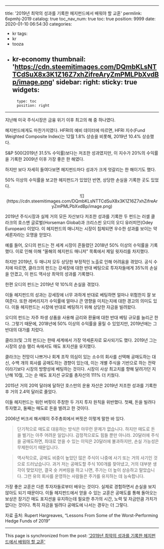 
---
title: '2019년 최악의 성과를 기록한 헤지펀드에서 배워야 할 교훈'
permlink: 6xpmhj-2019
catalog: true
toc_nav_num: true
toc: true
position: 9999
date: 2020-01-10 06:54:30
categories:
- kr
tags:
- kr
- tooza
- kr-economy
thumbnail: 'https://cdn.steemitimages.com/DQmbKLsNTTCdSuX8x3K1Z16Z7xhZifreAryZmPMLPbXvdBp/image.png'
sidebar:
    right:
        sticky: true
widgets:
    -
        type: toc
        position: right
---


지난해 미국 주식시장은 금융 위기 이후 최고의 해 중 하나였다.

헤지펀드에게도 마찬가지였다. HFRI의 예비 데이터에 따르면, HFRI 지수(Fund Weighted Composite Index)는 12월 1.8% 상승을 비롯해, 2019년 10.4% 상승했다.

S&P 500(2019년 31.5% 수익률)보다는 저조한 성과였지만, 이 지수가 20%의 수익률을 기록한 2009년 이후 가장 좋은 한 해였다.

하지만 보다 자세히 들여다보면 헤지펀드마다 성과가 크게 엇갈리는 한 해이기도 했다.

50% 이상의 수익률을 보고한 헤지펀드가 있었던 반면, 상당한 손실을 기록한 곳도 있었다.

<center>
![](https://cdn.steemitimages.com/DQmbKLsNTTCdSuX8x3K1Z16Z7xhZifreAryZmPMLPbXvdBp/image.png)
</center>

2019년 주식시장과 실제 거의 모든 자산보다 저조한 성과를 기록한 두 펀드는 러셀 클라크의 호스맨 글로벌(Horseman Global)과 크리스핀 오디의 오디 유러피언(Odey European) 이었다. 이 헤지펀드의 매니저는 시장이 침체되면 우수한 성과를 보이는 약세론자라는 오명을 얻었다.

예를 들어, 오디의 펀드는 전 세계 시장이 흔들렸던 2018년 50% 이상의 수익률을 기록했다. 이로 인해 이해 “올해의 헤지펀드 매니저” 목록에서 제일 윗자리를 차지했다.

하지만 2019년, 두 매니저 모두 상당한 부정적인 노출로 인해 어려움을 겪었다. 공식 수치에 따르면, 클라크의 펀드는 강세장에 대한 반대 베팅으로 투자자들에게 35%의 손실을 안겼고, 이 펀드 역사상 최악의 성과를 기록했다.

한편 오디의 펀드는 2019년 약 10%의 손실을 겪었다.

이들 헤지펀드의 성과는 강세장에 너무 과하게 반대로 베팅하면 얼마나 위험한지 잘 보여준다. 또한 레버리지가 수익률에 얼마나 큰 영향을 미치는지에 대한 경고의 의미도 있다. 이들 헤지펀드는 시장에 반대로 베팅하기 위해 상당한 자금을 빌려왔다.

오디의 펀드는 자주 파생 상품을 사용해 금리와 환율에 대한 반대 베팅 규모를 늘리곤 한다. 그렇기 때문에, 2018년에 50% 이상의 수익률을 올릴 수 있었지만, 2019년에는 그 반대의 대가를 치렀다.

클라크(및 그의 펀드)는 한때 세계에서 가장 약세론자로 묘사되기도 했다. 2019년 그는 시장의 상승 랠리 속에서도 매도 포지션을 유지했다.

클라크는 전망이 나쁘거나 회계 조작 의심이 있는 소수의 회사를 선택해 공매도하는 대신, 수백 개의 회사를 공매도하는 경향이 있는데, 이는 개별 주식을 기반으로 하는 전략이라기보다 시장의 방향성에 베팅하는 것이다. 시장이 사상 최고치를 향해 달려가던 지난해 10월, 그는 순 매도 포지션 규모를 총자산의 111% 더 키웠다.

2015년 거의 20억 달러에 달하던 호스만의 운용 자산은 2019년 저조한 성과를 기록한 후 거의 2.4억 달러로 줄었다.

이들 헤지펀드는 워런 버핏이 주창한 두 가지 투자 원칙을 위반했다. 첫째, 돈을 빌려다 투자했고, 둘째는 매도로 돈을 벌려고 한 것이다.

2006년 버크셔 해서웨이 주주총회에서 버핏은 이렇게 말한 바 있다.

>단기적으로 매도로 대응하는 방식은 아무런 문제가 없습니다. 하지만 매도로 돈을 벌기는 아주 어려운 일입니다. 감정적으로도 힘들 뿐만 아니라. 20달러에 주식을 공매도하면, 최대로 얻을 수 있는 이익은 20달러에 불과하지만, 손실 가능성은 무제한이기 때문입니다.

>역사적으로, 공매도 비중이 높았던 많은 주식이 나중에 사기 또는 거의 사기인 것으로 드러났습니다. 과거 저는 공매도할 주식 100개를 찾아냈고, 거의 대부분 생각이 맞았지만, 결국 숏 커버링을 하고 나면, 주가는 더 높이 상승하고 말았습니다. 그런 유의 회사를 운영하는 사람들은 주가를 유지하는 데 능숙합니다.

가장 좋은 교훈은 다른 투자자들로부터 배우는 것이다. 실제로 경험하면서 손실을 보지 않아도 되기 때문이다. 이들 헤지펀드에서 얻을 수 있는 교훈은 공매도를 통해 돌아오는 보상은 장기간 매도 포지션을 유지하는데 필요한 추가의 시간, 노력 및 자금만큼 가치가 없다는 것이다. 특히 자금을 빌려다 공매도에 나서는 경우는 더 그렇다.

자료 출처: Rupert Hargreaves, “Lessons From Some of the Worst-Performing Hedge Funds of 2019”

- - -

This page is synchronized from the post: ['2019년 최악의 성과를 기록한 헤지펀드에서 배워야 할 교훈'](https://steemit.com/@pius.pius/6xpmhj-2019)
